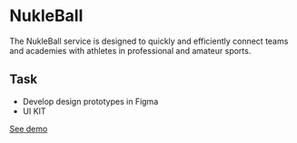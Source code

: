 # NukleBall
The NukleBall service is designed to quickly and efficiently connect teams and academies with athletes in professional and amateur sports.

## Task
+ Develop design prototypes in Figma
+ UI KIT

[See demo](https://andreiextr.github.io/NukleBall/)
